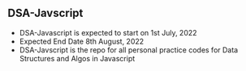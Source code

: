 ## DSA-Javscript
* DSA-Javascript is expected to start on 1st July, 2022
* Expected End Date 8th August, 2022
* DSA-Javscript is the repo for all personal practice codes for Data Structures and Algos in Javascript 